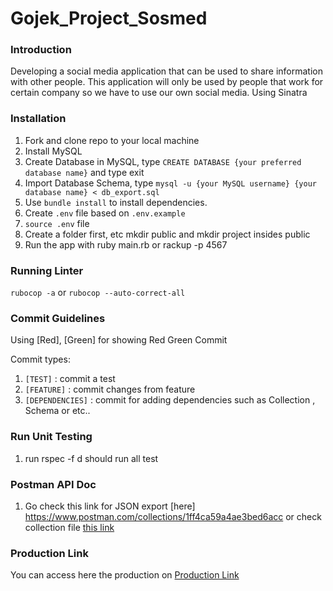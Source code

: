 # Gojek_Project_Sosmed

### Introduction

Developing a social media application that can be used to share information with other people. This application will only be used by people that work for certain company so we have to use our own social media. Using Sinatra

### Installation

1. Fork and clone repo to your local machine
2. Install MySQL 
3. Create Database in MySQL, type `CREATE DATABASE {your preferred database name}` and type exit
4. Import Database Schema, type `mysql -u {your MySQL username} {your database name} < db_export.sql`
5. Use `bundle install` to install dependencies.
6. Create `.env` file based on `.env.example`
7. `source .env` file
8. Create a folder first, etc mkdir public and mkdir project insides public
9. Run the app with ruby main.rb or rackup -p 4567

### Running Linter

`rubocop -a` or `rubocop --auto-correct-all`

### Commit Guidelines

Using [Red], [Green] for showing Red Green Commit 

Commit types: 
1. `[TEST]` : commit a test
2. `[FEATURE]` : commit changes from feature 
3. `[DEPENDENCIES]` : commit for adding dependencies such as Collection , Schema or etc..

### Run Unit Testing
1. run rspec -f d should run all test

### Postman API Doc
1. Go check this link for JSON export [here] https://www.postman.com/collections/1ff4ca59a4ae3bed6acc or check collection file [this link](https://github.com/jordankusuma/project_sosmed/blob/main/project_sosmed.postman_collection.json)

### Production Link
You can access here the production on [Production Link](http://34.131.29.50:4567/api/v1)

